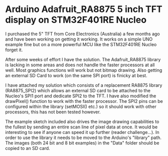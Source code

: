 # Arduino Adafruit_RA8875 5 inch TFT display on STM32F401RE Nucleo

I purchased the 5" TFT from Core Electronics (Australia) a few months ago and have been working
on getting it working.  It works on a simple UNO example fine but on a
more powerful MCU like the STM32F401RE Nucleo forget it.

After some weeks of effort I have the solution.  The Adafruit_RA8875
library is lacking in some areas and does not handle the faster
processors at all well.  Most graphics functions will work but not
bitmap drawing.  Also getting an external SD Card to work (on the same
SPI port) is finicky at best.

I have attached my solution which consists of a replacement RA8875
library (RA8875_SPI2) which allows an external SD card to be attached to
the Nucleo's SPI1 port and dedicate SPI2 to the TFT. I have also modified
the drawPixel() function to work with the faster processor.
The SPI2 pins can be configured within the library (setMOSI() etc.) so it
should work with other processors, this has not been tested however.

The example sketch included also drives the image drawing capabilities
to the fullest by sending an entire scan line of pixel data at once. It
would be interesting to see if anyone can speed it up further (reader
challenge...).  In order to use the library it needs to be moved to the
Arduino's "library" path.  The images (both 24 bit and 8 bit examples)
in the "Data" folder should be copied to an SD card.
